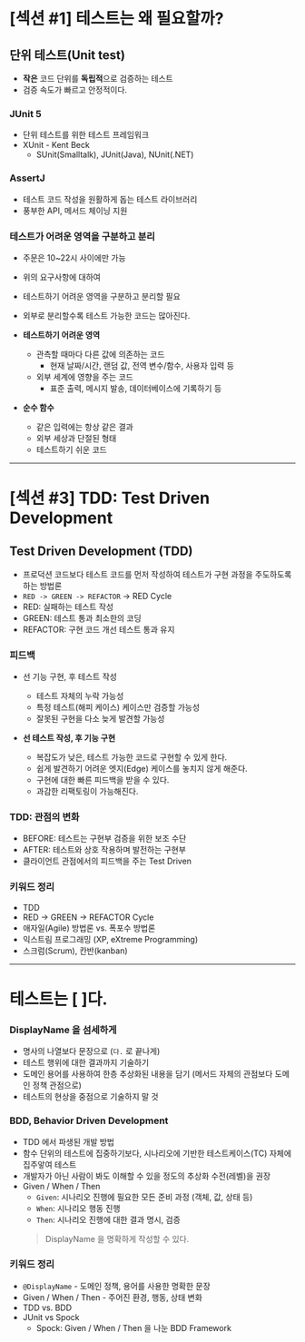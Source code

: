 # [섹션 #1] 테스트는 왜 필요할까?
## 단위 테스트(Unit test) 
- **작은** 코드 단위를 **독립적**으로 검증하는 테스트
- 검증 속도가 빠르고 안정적이다.

### JUnit 5
- 단위 테스트를 위한 테스트 프레임워크
- XUnit - Kent Beck
  - SUnit(Smalltalk), JUnit(Java), NUnit(.NET)

### AssertJ
- 테스트 코드 작성을 원활하게 돕는 테스트 라이브러리
- 풍부한 API, 메서드 체이닝 지원

### 테스트가 어려운 영역을 구분하고 분리
- 주문은 10~22시 사이에만 가능
- 위의 요구사항에 대하여
- 테스트하기 어려운 영역을 구분하고 분리할 필요
- 외부로 분리할수록 테스트 가능한 코드는 많아진다.


- **테스트하기 어려운 영역**
  - 관측할 때마다 다른 값에 의존하는 코드
    - 현재 날짜/시간, 랜덤 값, 전역 변수/함수, 사용자 입력 등
  - 외부 세계에 영향을 주는 코드
    - 표준 출력, 메시지 발송, 데이터베이스에 기록하기 등

- **순수 함수**
  - 같은 입력에는 항상 같은 결과
  - 외부 세상과 단절된 형태
  - 테스트하기 쉬운 코드

---
# [섹션 #3] TDD: Test Driven Development
## Test Driven Development (TDD)
- 프로덕션 코드보다 테스트 코드를 먼저 작성하여 테스트가 구현 과정을 주도하도록 하는 방법론
- `RED -> GREEN -> REFACTOR` -> RED Cycle
- RED: 실패하는 테스트 작성
- GREEN: 테스트 통과 최소한의 코딩
- REFACTOR: 구현 코드 개선 테스트 통과 유지

### 피드백
- 선 기능 구현, 후 테스트 작성
  - 테스트 자체의 누락 가능성
  - 특정 테스트(해피 케이스) 케이스만 검증할 가능성
  - 잘못된 구현을 다소 늦게 발견할 가능성


- **선 테스트 작성, 후 기능 구현**
  - 복잡도가 낮은, 테스트 가능한 코드로 구현할 수 있게 한다.
  - 쉽게 발견하기 어려운 엣지(Edge) 케이스를 놓치지 않게 해준다.
  - 구현에 대한 빠른 피드백을 받을 수 있다.
  - 과감한 리팩토링이 가능해진다.

### TDD: 관점의 변화
- BEFORE: 테스트는 구현부 검증을 위한 보조 수단
- AFTER: 테스트와 상호 작용하며 발전하는 구현부
- 클라이언트 관점에서의 피드백을 주는 Test Driven


### 키워드 정리
- TDD
- RED -> GREEN -> REFACTOR Cycle
- 애자일(Agile) 방법론 vs. 폭포수 방법론
- 익스트림 프로그래밍 (XP, eXtreme Programming)
- 스크럼(Scrum), 칸반(kanban)

---
# 테스트는 [ ]다.
### DisplayName 을 섬세하게
- 명사의 나열보다 문장으로 (`다.` 로 끝나게)
- 테스트 행위에 대한 결과까지 기술하기
- 도메인 용어를 사용하여 한층 추상화된 내용을 담기 (메서드 자체의 관점보다 도메인 정책 관점으로)
- 테스트의 현상을 중점으로 기술하지 말 것

### BDD, Behavior Driven Development
- TDD 에서 파생된 개발 방법
- 함수 단위의 테스트에 집중하기보다, 시나리오에 기반한 테스트케이스(TC) 자체에 집주앟여 테스트
- 개발자가 아닌 사람이 봐도 이해할 수 있을 정도의 추상화 수전(레벨)을 권장
- Given / When / Then
  - `Given`: 시나리오 진행에 필요한 모든 준비 과정 (객체, 값, 상태 등)
  - `When`: 시나리오 행동 진행
  - `Then`: 시나리오 진행에 대한 결과 명시, 검증
  > DisplayName 을 명확하게 작성할 수 있다.

### 키워드 정리
- `@DisplayName` - 도메인 정책, 용어를 사용한 명확한 문장
- Given / When / Then - 주어진 환경, 행동, 상태 변화
- TDD vs. BDD
- JUnit vs Spock
  - Spock: Given / When / Then 을 나눈 BDD Framework
